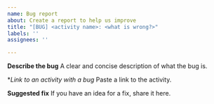 ```yaml
---
name: Bug report
about: Create a report to help us improve
title: "[BUG] <activity name>: <what is wrong?>"
labels: ''
assignees: ''

---
```


**Describe the bug**
A clear and concise description of what the bug is.

**Link to an activity with a bug*
Paste a link to the activity.

**Suggested fix**
If you have an idea for a fix, share it here.
